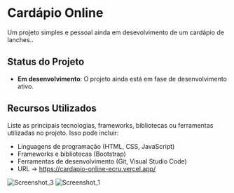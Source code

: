# Cardápio Online

Um projeto simples e pessoal ainda em desevolvimento de um cardápio de lanches..


## Status do Projeto

- **Em desenvolvimento**: O projeto ainda está em fase de desenvolvimento ativo.

## Recursos Utilizados

Liste as principais tecnologias, frameworks, bibliotecas ou ferramentas utilizadas no projeto. Isso pode incluir:

- Linguagens de programação (HTML, CSS, JavaScript)
- Frameworks e bibliotecas (Bootstrap)
- Ferramentas de desenvolvimento (Git, Visual Studio Code)
- URL -> https://cardapio-online-ecru.vercel.app/



![Screenshot_3](https://github.com/DianaVitoria/cardapio-online/assets/108808030/4455f534-7d8d-44e9-84c0-7a6bac940ed0#vitrinedev)
![Screenshot_1](https://github.com/DianaVitoria/cardapio-online/assets/108808030/57435762-12f8-4afb-abbe-8a314dba6286#vitrinedev)
